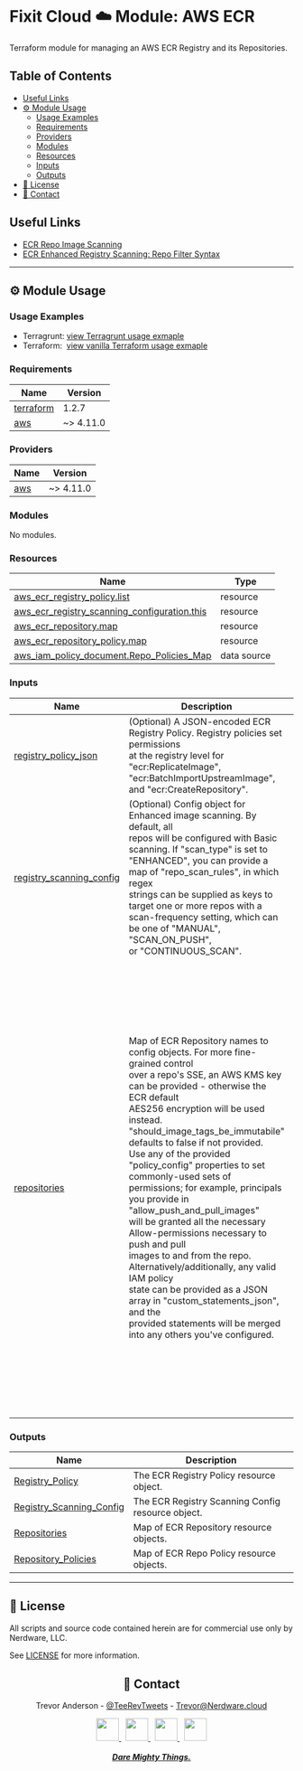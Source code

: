 <h1>Fixit Cloud ☁️ Module: AWS ECR</h2>

Terraform module for managing an AWS ECR Registry and its Repositories.

<h2>Table of Contents</h2>

- [Useful Links](#useful-links)
- [⚙️ Module Usage](#️-module-usage)
  - [Usage Examples](#usage-examples)
  - [Requirements](#requirements)
  - [Providers](#providers)
  - [Modules](#modules)
  - [Resources](#resources)
  - [Inputs](#inputs)
  - [Outputs](#outputs)
- [📝 License](#-license)
- [💬 Contact](#-contact)

## Useful Links

- [ECR Repo Image Scanning](https://docs.aws.amazon.com/AmazonECR/latest/userguide/image-scanning.html)
- [ECR Enhanced Registry Scanning: Repo Filter Syntax](https://docs.aws.amazon.com/AmazonECR/latest/APIReference/API_ScanningRepositoryFilter.html)

<!-- BEGINNING OF PRE-COMMIT-TERRAFORM DOCS HOOK -->
<!-- prettier-ignore-start -->

---

## ⚙️ Module Usage

### Usage Examples

- Terragrunt: [view Terragrunt usage exmaple](examples/terragrunt.hcl)
- Terraform: &nbsp;[view vanilla Terraform usage exmaple](examples/terraform.tf)

### Requirements

| Name | Version |
|------|---------|
| <a name="requirement_terraform"></a> [terraform](#requirement\_terraform) | 1.2.7 |
| <a name="requirement_aws"></a> [aws](#requirement\_aws) | ~> 4.11.0 |

### Providers

| Name | Version |
|------|---------|
| <a name="provider_aws"></a> [aws](#provider\_aws) | ~> 4.11.0 |

### Modules

No modules.

### Resources

| Name | Type |
|------|------|
| [aws_ecr_registry_policy.list](https://registry.terraform.io/providers/hashicorp/aws/latest/docs/resources/ecr_registry_policy) | resource |
| [aws_ecr_registry_scanning_configuration.this](https://registry.terraform.io/providers/hashicorp/aws/latest/docs/resources/ecr_registry_scanning_configuration) | resource |
| [aws_ecr_repository.map](https://registry.terraform.io/providers/hashicorp/aws/latest/docs/resources/ecr_repository) | resource |
| [aws_ecr_repository_policy.map](https://registry.terraform.io/providers/hashicorp/aws/latest/docs/resources/ecr_repository_policy) | resource |
| [aws_iam_policy_document.Repo_Policies_Map](https://registry.terraform.io/providers/hashicorp/aws/latest/docs/data-sources/iam_policy_document) | data source |

### Inputs

| Name | Description | Type | Default | Required |
|------|-------------|------|---------|:--------:|
| <a name="input_registry_policy_json"></a> [registry\_policy\_json](#input\_registry\_policy\_json) | (Optional) A JSON-encoded ECR Registry Policy. Registry policies set permissions<br>at the registry level for "ecr:ReplicateImage", "ecr:BatchImportUpstreamImage",<br>and "ecr:CreateRepository". | `string` | `null` | no |
| <a name="input_registry_scanning_config"></a> [registry\_scanning\_config](#input\_registry\_scanning\_config) | (Optional) Config object for Enhanced image scanning. By default, all<br>repos will be configured with Basic scanning. If "scan\_type" is set to<br>"ENHANCED", you can provide a map of "repo\_scan\_rules", in which regex<br>strings can be supplied as keys to target one or more repos with a<br>scan-frequency setting, which can be one of "MANUAL", "SCAN\_ON\_PUSH",<br>or "CONTINUOUS\_SCAN". | <pre>object({<br>    scan_type       = string<br>    repo_scan_rules = optional(map(string))<br>  })</pre> | <pre>{<br>  "repo_scan_rules": null,<br>  "scan_type": "BASIC"<br>}</pre> | no |
| <a name="input_repositories"></a> [repositories](#input\_repositories) | Map of ECR Repository names to config objects. For more fine-grained control<br>over a repo's SSE, an AWS KMS key can be provided - otherwise the ECR default<br>AES256 encryption will be used instead. "should\_image\_tags\_be\_immutabile"<br>defaults to false if not provided.<br>Use any of the provided "policy\_config" properties to set commonly-used sets of<br>permissions; for example, principals you provide in "allow\_push\_and\_pull\_images"<br>will be granted all the necessary Allow-permissions necessary to push and pull<br>images to and from the repo. Alternatively/additionally, any valid IAM policy<br>state can be provided as a JSON array in "custom\_statements\_json", and the<br>provided statements will be merged into any others you've configured. | <pre>map(<br>    # map keys: ECR repo names<br>    object({<br>      should_image_tags_be_immutabile = optional(bool)<br>      sse_config = optional(object({<br>        type        = string<br>        kms_key_arn = optional(string)<br>      }))<br>      tags = optional(map(string))<br>      policy_config = object({<br>        allow_push_and_pull_images = optional(object({<br>          principals = object({<br>            type        = string<br>            identifiers = list(string)<br>          })<br>          conditions = optional(map(<br>            # map keys: IAM condition operators (e.g., "StringEquals", "ArnLike")<br>            object({<br>              key    = string<br>              values = list(string)<br>            })<br>          ))<br>        }))<br>        allow_codebuild_access = optional(object({<br>          codebuild_project_source_arns = list(string)<br>          codebuild_account_ids         = list(string)<br>          custom_conditions = optional(map(<br>            # map keys: IAM condition operators (e.g., "StringEquals", "ArnLike")<br>            object({<br>              key    = string<br>              values = list(string)<br>            })<br>          ))<br>        }))<br>        custom_statements_json = optional(string)<br>      })<br>    })<br>  )</pre> | n/a | yes |

### Outputs

| Name | Description |
|------|-------------|
| <a name="output_Registry_Policy"></a> [Registry\_Policy](#output\_Registry\_Policy) | The ECR Registry Policy resource object. |
| <a name="output_Registry_Scanning_Config"></a> [Registry\_Scanning\_Config](#output\_Registry\_Scanning\_Config) | The ECR Registry Scanning Config resource object. |
| <a name="output_Repositories"></a> [Repositories](#output\_Repositories) | Map of ECR Repository resource objects. |
| <a name="output_Repository_Policies"></a> [Repository\_Policies](#output\_Repository\_Policies) | Map of ECR Repo Policy resource objects. |

---

## 📝 License

All scripts and source code contained herein are for commercial use only by Nerdware, LLC.

See [LICENSE](/LICENSE) for more information.

<div align="center" style="margin-top:30px;">

## 💬 Contact

Trevor Anderson - [@TeeRevTweets](https://twitter.com/teerevtweets) - [Trevor@Nerdware.cloud](mailto:trevor@nerdware.cloud)

  <a href="https://www.youtube.com/channel/UCguSCK_j1obMVXvv-DUS3ng">
    <img src="/.github/assets/YouTube\_icon\_circle.svg" height="40" />
  </a>
  &nbsp;
  <a href="https://www.linkedin.com/in/meet-trevor-anderson/">
    <img src="/.github/assets/LinkedIn\_icon\_circle.svg" height="40" />
  </a>
  &nbsp;
  <a href="https://twitter.com/TeeRevTweets">
    <img src="/.github/assets/Twitter\_icon\_circle.svg" height="40" />
  </a>
  &nbsp;
  <a href="mailto:trevor@nerdware.cloud">
    <img src="/.github/assets/email\_icon\_circle.svg" height="40" />
  </a>
  <br><br>

  <a href="https://daremightythings.co/">
    <strong><i>Dare Mighty Things.</i></strong>
  </a>

</div>
<!-- prettier-ignore-end -->
<!-- END OF PRE-COMMIT-TERRAFORM DOCS HOOK -->

